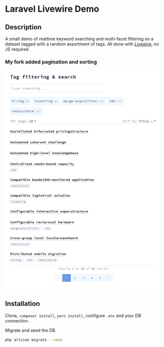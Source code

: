 # Laravel Livewire Demo

## Description

A small demo of realtime keyword searching and multi-facet filtering on a dataset tagged with a random assortment of tags. All done with [Livewire](https://livewire-framework.com/), no JS required.

### My fork added pagination and sorting

![Sorting | Laravel Livewire Demo](/public/img/laravel-livewire-demo-with-sorting-and-pagination.png)

## Installation

Clone, `composer install`, `yarn install`, configure `.env` and your DB connection.

Migrate and seed the DB.

```bash
php artisan migrate --seed
```

